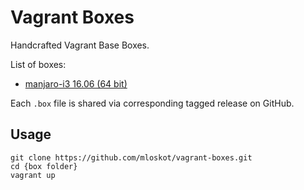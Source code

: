 # Vagrant Boxes

Handcrafted Vagrant Base Boxes.

List of boxes:

* [manjaro-i3 16.06 (64 bit)](manjaro-i3-16.06-x86_64/README.md)

Each `.box` file is shared via corresponding tagged release on GitHub.

## Usage

```
git clone https://github.com/mloskot/vagrant-boxes.git
cd {box folder}
vagrant up
```
